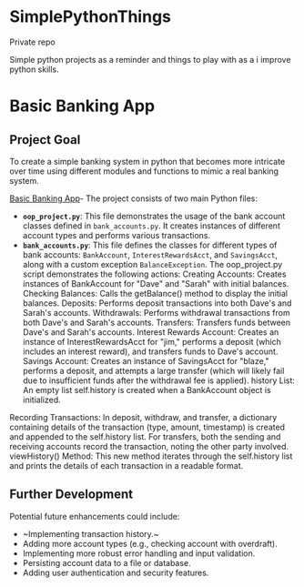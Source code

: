 # SimplePythonThings

Private repo 

Simple python projects as a reminder and things to play with as a i improve python skills. 

# Basic Banking App 

## Project Goal
To create a simple banking system in python that becomes more intricate over time using different modules and functions to mimic a real banking system.

[Basic Banking App](https://github.com/OklenCodes/SimplePythonThings/tree/main/SimpleBanking)- 
The project consists of two main Python files:
* **`oop_project.py`**: This file demonstrates the usage of the bank account classes defined in `bank_accounts.py`. It creates instances of different account types and performs various transactions.
* **`bank_accounts.py`**: This file defines the classes for different types of bank accounts: `BankAccount`, `InterestRewardsAcct`, and `SavingsAcct`, along with a custom exception `BalanceException`.
The oop_project.py script demonstrates the following actions:
Creating Accounts: Creates instances of BankAccount for "Dave" and "Sarah" with initial balances.
Checking Balances: Calls the getBalance() method to display the initial balances.
Deposits: Performs deposit transactions into both Dave's and Sarah's accounts.
Withdrawals: Performs withdrawal transactions from both Dave's and Sarah's accounts.
Transfers: Transfers funds between Dave's and Sarah's accounts.
Interest Rewards Account: Creates an instance of InterestRewardsAcct for "jim," performs a deposit (which includes an interest reward), and transfers funds to Dave's account.
Savings Account: Creates an instance of SavingsAcct for "blaze," performs a deposit, and attempts a large transfer (which will likely fail due to insufficient funds after the withdrawal fee is applied).
history List: An empty list self.history is created when a BankAccount object is initialized.

Recording Transactions:
In deposit, withdraw, and transfer, a dictionary containing details of the transaction (type, amount, timestamp) is created and appended to the self.history list.
For transfers, both the sending and receiving accounts record the transaction, noting the other party involved.
viewHistory() Method: This new method iterates through the self.history list and prints the details of each transaction in a readable format.

## Further Development
Potential future enhancements could include:

* ~Implementing transaction history.~
* Adding more account types (e.g., checking account with overdraft).
* Implementing more robust error handling and input validation.
* Persisting account data to a file or database.
* Adding user authentication and security features.
